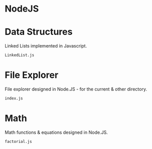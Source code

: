 NodeJS
===

Data Structures
===

Linked Lists implemented in Javascript.

    LinkedList.js

File Explorer
===

File explorer designed in Node.JS - for the current & other directory.

    index.js

Math
===

Math functions & equations designed in Node.JS.

    factorial.js

